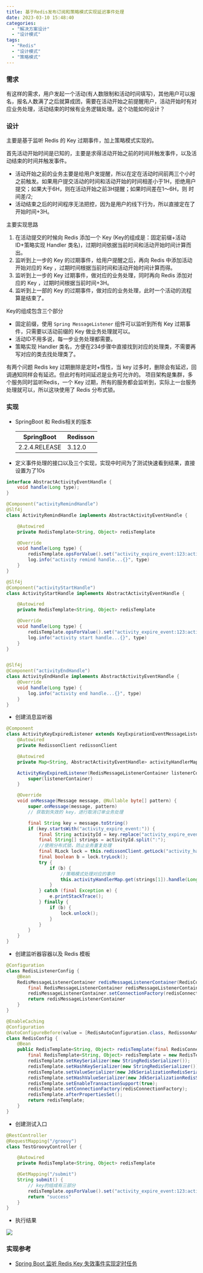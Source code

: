 ```yaml
---
title: 基于Redis发布订阅和策略模式实现延迟事件处理
date: 2023-03-10 15:48:40
categories:
  - "解决方案设计"
  - "设计模式"
tags:
  - "Redis"
  - "设计模式"
  - "策略模式"
---
```


### 需求

有这样的需求，用户发起一个活动(有人数限制和活动时间填写)，其他用户可以报名，报名人数满了之后就算成团，需要在活动开始之前提醒用户，活动开始时有对应业务处理，活动结束的时候有业务逻辑处理。这个功能如何设计？

### 设计

主要是基于监听 Redis 的 Key 过期事件，加上策略模式实现的。

首先活动开始时间是已知的，主要是求得活动开始之前的时间并触发事件，以及活动结束的时间并触发事件。
- 活动开始之前的业务主要是给用户发提醒，所以在定在活动时间前两三个小时之前触发。如果用户提交活动的时间和活动开始的时间相差小于1H，拒绝用户提交；如果大于6H，则在活动开始之前3H提醒；如果时间差在1～6H，则 时间差/2;
- 活动结束之后的时间程序无法把控，因为是用户的线下行为，所以直接定在了开始时间+3H。

主要实现思路
1. 在活动提交的时候向 Redis 添加一个 Key (Key的组成是：固定前缀+活动ID+策略实现 Handler 类名)，过期时间依据当前时间和活动开始时间计算而出。
2. 监听到上一步的 Key 的过期事件，给用户提醒之后，再向 Redis 中添加活动开始对应的 Key ，过期时间根据当前时间和活动开始时间计算而得。
3. 监听到上一步的 Key 过期事件，做对应的业务处理，同时再向 Redis 添加对应的 Key ，过期时间根据当前时间+3H。
4. 监听到上一部的 Key 的过期事件，做对应的业务处理，此时一个活动的流程算是结束了。

Key的组成包含三个部分
- 固定前缀，使用 `Spring MessageListener` 组件可以监听到所有 Key 过期事件，只需要以活动前缀的 Key 做业务处理就可以。
- 活动ID不用多说，每一步业务处理都需要。
- 策略实现 Handler 类名，方便在234步骤中直接找到对应的处理类，不需要再写对应的类去找处理类了。

有两个问题
Redis key 过期删除是定时+惰性，当 key 过多时，删除会有延迟，回调通知同样会有延迟。但此时有时间延迟是业务可允许的。
项目架构是集群，多个服务同时监听Redis，一个 Key 过期，所有的服务都会监听到，实际上一台服务处理就可以，所以这块使用了 Redis 分布式锁。

### 实现

- SpringBoot 和 Redis相关的版本

  |SpringBoot|Redisson|
  |--|--|
  |2.2.4.RELEASE|3.12.0|

- 定义事件处理的接口以及三个实现，实现中时间为了测试快速看到结果，直接设置为了10s

```java
interface AbstractActivityEventHandle {
    void handle(Long type);
}

@Component("activityRemindHandle")
@Slf4j
class ActivityRemindHandle implements AbstractActivityEventHandle {

    @Autowired
    private RedisTemplate<String, Object> redisTemplate

    @Override
    void handle(Long type) {
        redisTemplate.opsForValue().set("activity_expire_event:123:activityStartHandle", "1", 10, TimeUnit.SECONDS)
        log.info("activity remind handle...{}", type)
    }
}

@Slf4j
@Component("activityStartHandle")
class ActivityStartHandle implements AbstractActivityEventHandle {

    @Autowired
    private RedisTemplate<String, Object> redisTemplate

    @Override
    void handle(Long type) {
        redisTemplate.opsForValue().set("activity_expire_event:123:activityEndHandle", "1", 10, TimeUnit.SECONDS)
        log.info("activity start handle...{}", type)
    }
}


@Slf4j
@Component("activityEndHandle")
class ActivityEndHandle implements AbstractActivityEventHandle {
    @Override
    void handle(Long type) {
        log.info("activity end handle...{}", type)
    }
}


```

- 创建消息监听器

```java
@Component
class ActivityKeyExpiredListener extends KeyExpirationEventMessageListener {
    @Autowired
    private RedissonClient redissonClient

    @Autowired
    private Map<String, AbstractActivityEventHandle> activityHandlerMap;

    ActivityKeyExpiredListener(RedisMessageListenerContainer listenerContainer) {
        super(listenerContainer)
    }

    @Override
    void onMessage(Message message, @Nullable byte[] pattern) {
        super.onMessage(message, pattern)
        // 获取到失效的 key，进行取消订单业务处理

        final String key = message.toString()
        if (key.startsWith("activity_expire_event:")) {
            final String activityId = key.replace("activity_expire_event:", "");
            final String[] strings = activityId.split(":");
            //使用分布式锁，防止业务重复处理
            final RLock lock = this.redissonClient.getLock("activity_handler_lock_" + activityId);
            final boolean b = lock.tryLock();
            try {
                if (b) {
                    //策略模式处理对应的事件
                    this.activityHandlerMap.get(strings[1]).handle(Long.valueOf(strings[0]));
                }
            } catch (final Exception e) {
                e.printStackTrace();
            } finally {
                if (b) {
                    lock.unlock();
                }
            }
        }
    }
}
```

- 创建监听器容器以及 Redis 模板

```java
@Configuration
class RedisListenerConfig {
    @Bean
    RedisMessageListenerContainer redisMessageListenerContainer(RedisConnectionFactory redisConnectionFactory) {
        final RedisMessageListenerContainer redisMessageListenerContainer = new RedisMessageListenerContainer()
        redisMessageListenerContainer.setConnectionFactory(redisConnectionFactory)
        return redisMessageListenerContainer
    }
}

@EnableCaching
@Configuration
@AutoConfigureBefore(value = [RedisAutoConfiguration.class, RedissonAutoConfiguration.class])
class RedisConfig {
    @Bean
    public RedisTemplate<String, Object> redisTemplate(final RedisConnectionFactory redisConnectionFactory) {
        final RedisTemplate<String, Object> redisTemplate = new RedisTemplate<>();
        redisTemplate.setKeySerializer(new StringRedisSerializer());
        redisTemplate.setHashKeySerializer(new StringRedisSerializer());
        redisTemplate.setValueSerializer(new JdkSerializationRedisSerializer());
        redisTemplate.setHashValueSerializer(new JdkSerializationRedisSerializer());
        redisTemplate.setEnableTransactionSupport(true);
        redisTemplate.setConnectionFactory(redisConnectionFactory);
        redisTemplate.afterPropertiesSet();
        return redisTemplate;
    }
}
```

- 创建测试入口

```java
@RestController
@RequestMapping("/groovy")
class TestGroovyController {

    @Autowired
    private RedisTemplate<String, Object> redisTemplate

    @GetMapping("/submit")
    String submit() {
        // key的组成有三部分
        redisTemplate.opsForValue().set("activity_expire_event:123:activityRemindHandle", "1", 10, TimeUnit.SECONDS)
        return "success"
    }
}
```

- 执行结果

![](https://cdn.jsdelivr.net/gh/Killy412/killy412.github.io@hexo/source/images/2023-03-11_01-14-05.png)


### 实现参考

- [Spring Boot 监听 Redis Key 失效事件实现定时任务](https://mp.weixin.qq.com/s/tMR0-Oxw99XtF1KBTGrnAg)


